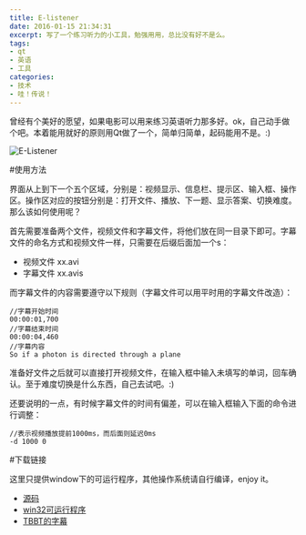```yaml
---
title: E-listener
date: 2016-01-15 21:34:31 
excerpt: 写了一个练习听力的小工具，勉强用用，总比没有好不是么。
tags:
- qt
- 英语
- 工具
categories:
- 技术
- 哇！传说！
---
```

曾经有个美好的愿望，如果电影可以用来练习英语听力那多好。ok，自己动手做个吧。本着能用就好的原则用Qt做了一个，简单归简单，起码能用不是。:)

![E-Listener](e-listener.png)

#使用方法

界面从上到下一个五个区域，分别是：视频显示、信息栏、提示区、输入框、操作区。操作区对应的按钮分别是：打开文件、播放、下一题、显示答案、切换难度。那么该如何使用呢？

首先需要准备两个文件，视频文件和字幕文件，将他们放在同一目录下即可。字幕文件的命名方式和视频文件一样，只需要在后缀后面加一个s：

* 视频文件 xx.avi
* 字幕文件 xx.avis

而字幕文件的内容需要遵守以下规则（字幕文件可以用平时用的字幕文件改造）：

```
//字幕开始时间
00:00:01,700
//字幕结束时间
00:00:04,460
//字幕内容
So if a photon is directed through a plane
```

准备好文件之后就可以直接打开视频文件，在输入框中输入未填写的单词，回车确认。至于难度切换是什么东西，自己去试吧。:)

还要说明的一点，有时候字幕文件的时间有偏差，可以在输入框输入下面的命令进行调整：

```
//表示视频播放提前1000ms，而后面则延迟0ms
-d 1000 0
```

#下载链接

这里只提供window下的可运行程序，其他操作系统请自行编译，enjoy it。

* [源码](https://github.com/nestattacked/e-listener)
* [win32可运行程序](http://yun.baidu.com/share/link?shareid=2177334546&uk=2474971635)
* [TBBT的字幕](https://github.com/nestattacked/e-listener/tree/master/subtitle/TBBT01)
